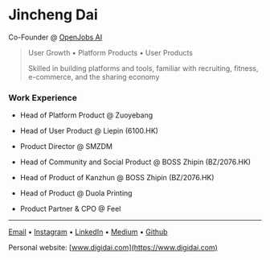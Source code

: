 # Jincheng Dai

Co-Founder @ [OpenJobs AI](https://www.openjobs-ai.com/)

> User Growth • Platform Products • User Products
>
> Skilled in building platforms and tools, familiar with recruiting, fitness,
> e-commerce, and the sharing economy

### Work Experience

- Head of Platform Product @ Zuoyebang

- Head of User Product @ Liepin (6100.HK)

- Product Director @ SMZDM

- Head of Community and Social Product @ BOSS Zhipin (BZ/2076.HK)

- Head of Product of Kanzhun @ BOSS Zhipin (BZ/2076.HK)

- Head of Product @ Duola Printing

- Product Partner & CPO @ Feel

---

[Email](mailto:daiq@live.cn) • [Instagram](https://www.instagram.com/gene_dai_) • [LinkedIn](https://www.linkedin.com/in/genedai) • [Medium](https://medium.com/@genedai) • [Github](https://digidai.github.io/)

Personal website: [www.digidai.com](https://www.digidai.com)
